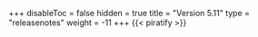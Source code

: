+++
disableToc = false
hidden = true
title = "Version 5.11"
type = "releasenotes"
weight = -11
+++
{{< piratify >}}
